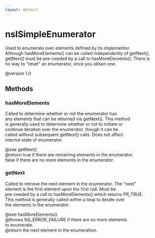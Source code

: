 ```yaml
---
layout: default
---
```


# nsISimpleEnumerator #
  
Used to enumerate over elements defined by its implementor.  
Although hasMoreElements() can be called independently of getNext(),  
getNext() must be pre-ceeded by a call to hasMoreElements(). There is  
no way to "reset" an enumerator, once you obtain one.  
  
@version 1.0  
  

## Methods ##

### hasMoreElements ###
  
Called to determine whether or not the enumerator has  
any elements that can be returned via getNext(). This method  
is generally used to determine whether or not to initiate or  
continue iteration over the enumerator, though it can be  
called without subsequent getNext() calls. Does not affect  
internal state of enumerator.  
  
@see getNext()  
@return true if there are remaining elements in the enumerator.  
        false if there are no more elements in the enumerator.  
  

### getNext ###
  
Called to retrieve the next element in the enumerator. The "next"  
element is the first element upon the first call. Must be  
pre-ceeded by a call to hasMoreElements() which returns PR_TRUE.  
This method is generally called within a loop to iterate over  
the elements in the enumerator.  
  
@see hasMoreElements()  
@throws NS_ERROR_FAILURE if there are no more elements  
                         to enumerate.  
@return the next element in the enumeration.  
  
